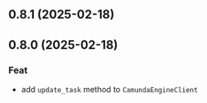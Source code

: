 ## 0.8.1 (2025-02-18)

## 0.8.0 (2025-02-18)

### Feat

- add `update_task` method to `CamundaEngineClient`
